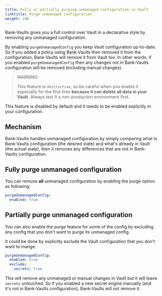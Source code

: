 ```yaml
---
title: Fully or partially purging unmanaged configuration in Vault
linktitle: Purge unmanaged configuration 
weight: 100
---
```


Bank-Vaults gives you a full control over Vault in a declarative style by removing any unmanaged configuration.

By enabling `purgeUnmanagedConfig` you keep Vault configuration up-to-date.
So if you added a policy using Bank-Vaults then removed it from the configuration,
Bank-Vaults will remove it from Vault too. In other words, if you enabled `purgeUnmanagedConfig`
then any changes not in Bank-Vaults configuration will be removed (including manual changes).

> WARNING:
> 
> This feature is `destructive`, so be careful when you enable it especially for the first time
> **because it can delete all data in your Vault**. Always test it a non-production environment first.

This feature is disabled by default and it needs to be enabled explicitly in your configuration.

## Mechanism

Bank-Vaults handles unmanaged configuration by simply comparing what in Bank-Vaults configuration (the desired state)
and what's already in Vault (the actual state), then it removes any differences that are not in Bank-Vaults
configuration.

## Fully purge unmanaged configuration

You can remove **all** unmanaged configuration by enabling the purge option as following:

```yaml
purgeUnmanagedConfig:
  enabled: true
```

## Partially purge unmanaged configuration

You can also enable the purge feature for some of the config by excluding any config that
you don't want to purge its unmanaged config.

It could be done by explicitly exclude the Vault configuration that you don't want to mange:

```yaml
purgeUnmanagedConfig:
  enabled: true
  exclude:
    secrets: true
```

This will remove any unmanaged or manual changes in Vault but it will leave `secrets` untouched.
So if you enabled a new secret engine manually (and it's not in Bank-Vaults configuration),
Bank-Vaults will not remove it.
